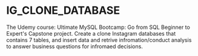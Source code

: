 # IG_CLONE_DATABASE
The Udemy course: Ultimate MySQL Bootcamp: Go from SQL Beginner to Expert's Capstone project. Create a clone Instagram databases that contains 7 tables, and insert data and retrive infromation/conduct analysis to answer business questions for infromaed decisions. 
